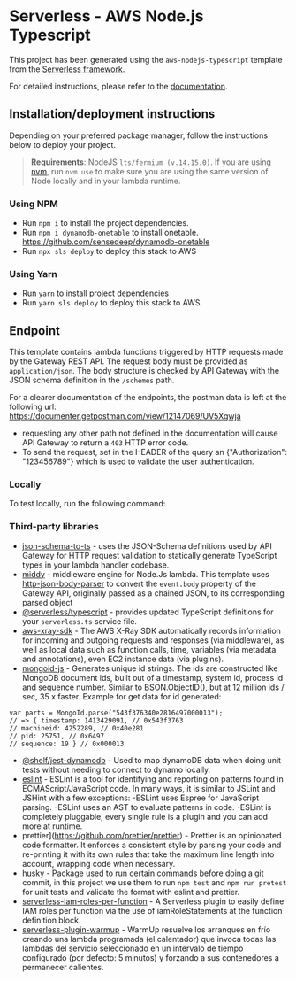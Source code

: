 # Serverless - AWS Node.js Typescript

This project has been generated using the `aws-nodejs-typescript` template from the [Serverless framework](https://www.serverless.com/).

For detailed instructions, please refer to the [documentation](https://www.serverless.com/framework/docs/providers/aws/).

## Installation/deployment instructions

Depending on your preferred package manager, follow the instructions below to deploy your project.

> **Requirements**: NodeJS `lts/fermium (v.14.15.0)`. If you are using [nvm](https://github.com/nvm-sh/nvm), run `nvm use` to make sure you are using the same version of Node locally and in your lambda runtime.

### Using NPM

- Run `npm i` to install the project dependencies.
- Run `npm i dynamodb-onetable` to install onetable. https://github.com/sensedeep/dynamodb-onetable
- Run `npx sls deploy` to deploy this stack to AWS

### Using Yarn

- Run `yarn` to install project dependencies
- Run `yarn sls deploy` to deploy this stack to AWS

## Endpoint

This template contains lambda functions triggered by HTTP requests made by the Gateway REST API. The request body must be provided as `application/json`. The body structure is checked by API Gateway with the JSON schema definition in the `/schemes` path.

For a clearer documentation of the endpoints, the postman data is left at the following url: https://documenter.getpostman.com/view/12147069/UV5Xgwja

- requesting any other path not defined in the documentation will cause API Gateway to return a `403` HTTP error code.
- To send the request, set in the HEADER of the query an {"Authorization": "123456789"} which is used to validate the user authentication.


### Locally

To test locally, run the following command:





### Third-party libraries

- j[son-schema-to-ts](https://github.com/ThomasAribart/json-schema-to-ts) - uses the JSON-Schema definitions used by API Gateway for HTTP request validation to statically generate TypeScript types in your lambda handler codebase.
- [middy](https://github.com/middyjs/middy) - middleware engine for Node.Js lambda. This template uses [http-json-body-parser](https://github.com/middyjs/middy/tree/master/packages/http-json-body-parser) to convert the `event.body` property of the Gateway API, originally passed as a chained JSON, to its corresponding parsed object
- [@serverless/typescript](https://github.com/serverless/typescript) - provides updated TypeScript definitions for your `serverless.ts` service file.
- [aws-xray-sdk](https://www.npmjs.com/package/aws-xray-sdk) - The AWS X-Ray SDK automatically records information for incoming and outgoing requests and responses (via middleware), as well as local data such as function calls, time, variables (via metadata and annotations), even EC2 instance data (via plugins).
- [mongoid-js](https://www.npmjs.com/package/aws-xray-sdk) - Generates unique id strings. The ids are constructed like MongoDB document ids, built out of a timestamp, system id, process id and sequence number. Similar to BSON.ObjectID(), but at 12 million ids / sec, 35 x faster. Example for get data for id generated:
```
var parts = MongoId.parse("543f376340e2816497000013");
// => { timestamp: 1413429091, // 0x543f3763
// machineid: 4252289, // 0x40e281
// pid: 25751, // 0x6497
// sequence: 19 } // 0x000013
```
- [@shelf/jest-dynamodb](https://github.com/shelfio/jest-dynamodb) - Used to map dynamoDB data when doing unit tests without needing to connect to dynamo locally.
- [eslint](https://github.com/eslint/eslint) - ESLint is a tool for identifying and reporting on patterns found in ECMAScript/JavaScript code. In many ways, it is similar to JSLint and JSHint with a few exceptions:
-ESLint uses Espree for JavaScript parsing.
-ESLint uses an AST to evaluate patterns in code.
-ESLint is completely pluggable, every single rule is a plugin and you can add more at runtime.
- prettier](https://github.com/prettier/prettier) - Prettier is an opinionated code formatter. It enforces a consistent style by parsing your code and re-printing it with its own rules that take the maximum line length into account, wrapping code when necessary.
- [husky](https://www.npmjs.com/package/husky) - Package used to run certain commands before doing a git commit, in this project we use them to run `npm test` and `npm run pretest` for unit tests and validate the format with eslint and prettier.
- [serverless-iam-roles-per-function](https://www.npmjs.com/package/serverless-iam-roles-per-function) - A Serverless plugin to easily define IAM roles per function via the use of iamRoleStatements at the function definition block.
- [serverless-plugin-warmup](https://github.com/juanjoDiaz/serverless-plugin-warmup) - WarmUp resuelve los arranques en frío creando una lambda programada (el calentador) que invoca todas las lambdas del servicio seleccionado en un intervalo de tiempo configurado (por defecto: 5 minutos) y forzando a sus contenedores a permanecer calientes.
